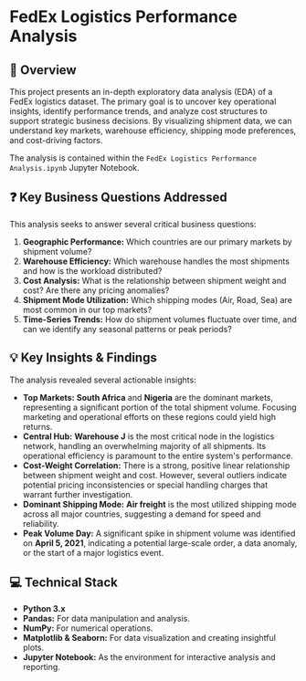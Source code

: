 # FedEx Logistics Performance Analysis 

## 📝 Overview

This project presents an in-depth exploratory data analysis (EDA) of a FedEx logistics dataset. The primary goal is to uncover key operational insights, identify performance trends, and analyze cost structures to support strategic business decisions. By visualizing shipment data, we can understand key markets, warehouse efficiency, shipping mode preferences, and cost-driving factors.

The analysis is contained within the `FedEx Logistics Performance Analysis.ipynb` Jupyter Notebook.

## ❓ Key Business Questions Addressed

This analysis seeks to answer several critical business questions:
1.  **Geographic Performance:** Which countries are our primary markets by shipment volume?
2.  **Warehouse Efficiency:** Which warehouse handles the most shipments and how is the workload distributed?
3.  **Cost Analysis:** What is the relationship between shipment weight and cost? Are there any pricing anomalies?
4.  **Shipment Mode Utilization:** Which shipping modes (Air, Road, Sea) are most common in our top markets?
5.  **Time-Series Trends:** How do shipment volumes fluctuate over time, and can we identify any seasonal patterns or peak periods?

## 💡 Key Insights & Findings

The analysis revealed several actionable insights:
* **Top Markets:** **South Africa** and **Nigeria** are the dominant markets, representing a significant portion of the total shipment volume. Focusing marketing and operational efforts on these regions could yield high returns.
* **Central Hub:** **Warehouse J** is the most critical node in the logistics network, handling an overwhelming majority of all shipments. Its operational efficiency is paramount to the entire system's performance.
* **Cost-Weight Correlation:** There is a strong, positive linear relationship between shipment weight and cost. However, several outliers indicate potential pricing inconsistencies or special handling charges that warrant further investigation.
* **Dominant Shipping Mode:** **Air freight** is the most utilized shipping mode across all major countries, suggesting a demand for speed and reliability.
* **Peak Volume Day:** A significant spike in shipment volume was identified on **April 5, 2021**, indicating a potential large-scale order, a data anomaly, or the start of a major logistics event.

## 💻 Technical Stack

* **Python 3.x**
* **Pandas:** For data manipulation and analysis.
* **NumPy:** For numerical operations.
* **Matplotlib & Seaborn:** For data visualization and creating insightful plots.
* **Jupyter Notebook:** As the environment for interactive analysis and reporting.
